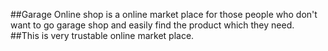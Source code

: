##Garage Online shop is a online market place for those people who don't want to go garage shop and easily find the product which they need.
##This is very trustable online market place.
